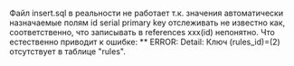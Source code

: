 Файл insert.sql в реальности не работает т.к. значения автоматически назначаемые полям id serial primary key отслеживать не известно как, соответственно, что записывать в references xxx(id) непонятно. Что естественно приводит к ошибке:
** ERROR:  Detail: Ключ (rules_id)=(2) отсутствует в таблице "rules".